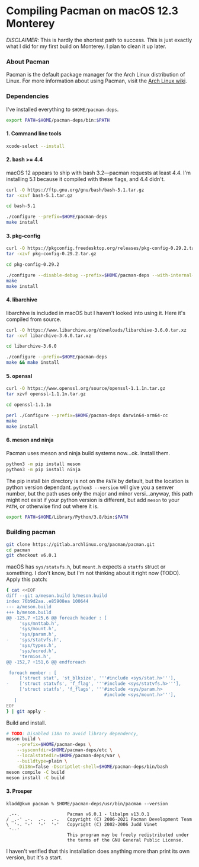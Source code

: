 # Compiling Pacman on macOS 12.3 Monterey

*DISCLAIMER*: This is hardly the shortest path to success. This is just exactly what I did for my first build on Monterey. I plan to clean it up later.

### About Pacman

Pacman is the default package manager for the Arch Linux distribution of Linux.
For more information about using Pacman, visit the
[Arch Linux wiki](https://wiki.archlinux.org/index.php/pacman).

### Dependencies

I've installed everything to `$HOME/pacman-deps`.
```sh
export PATH=$HOME/pacman-deps/bin:$PATH

```

#### 1. Command line tools
```sh
xcode-select --install

```

#### 2. bash >= 4.4

macOS 12 appears to ship with bash 3.2—pacman requests at least 4.4. I'm installing 5.1 because it compiled with these flags, and 4.4 didn't.
```sh
curl -O https://ftp.gnu.org/gnu/bash/bash-5.1.tar.gz
tar -xzvf bash-5.1.tar.gz

cd bash-5.1

./configure --prefix=$HOME/pacman-deps
make install

```

#### 3. pkg-config
```sh
curl -O https://pkgconfig.freedesktop.org/releases/pkg-config-0.29.2.tar.gz
tar -xzvf pkg-config-0.29.2.tar.gz

cd pkg-config-0.29.2

./configure --disable-debug --prefix=$HOME/pacman-deps --with-internal-glib
make
make install

```


#### 4. libarchive

libarchive is included in macOS but I haven't looked into using it. Here it's compiled from source.

```sh
curl -O https://www.libarchive.org/downloads/libarchive-3.6.0.tar.xz
tar -xvf libarchive-3.6.0.tar.xz

cd libarchive-3.6.0

./configure --prefix=$HOME/pacman-deps
make && make install

```

#### 5. openssl
```sh
curl -O https://www.openssl.org/source/openssl-1.1.1n.tar.gz
tar xzvf openssl-1.1.1n.tar.gz

cd openssl-1.1.1n

perl ./Configure --prefix=$HOME/pacman-deps darwin64-arm64-cc
make
make install

```

#### 6. meson and ninja

Pacman uses meson and ninja build systems now...ok. Install them.

```sh
python3 -m pip install meson
python3 -m pip install ninja

```

The pip install bin directory is not on the `PATH` by default, but the location is python version dependant. `python3 --version` will give you a semver number, but the path uses only the major and minor versi...anyway, this path might not exist if your python version is different, but add `meson` to your `PATH`, or otherwise find out where it is.

```sh
export PATH=$HOME/Library/Python/3.8/bin:$PATH

```

### Building pacman

```sh
git clone https://gitlab.archlinux.org/pacman/pacman.git
cd pacman
git checkout v6.0.1

```

macOS has `sys/statvfs.h`, but `mount.h` expects a `statfs` struct or something. I don't know, but I'm not thinking about it right now (TODO). Apply this patch:
```sh
{ cat <<EOF
diff --git a/meson.build b/meson.build
index 76b9d2aa..e85908ea 100644
--- a/meson.build
+++ b/meson.build
@@ -125,7 +125,6 @@ foreach header : [
     'sys/mnttab.h',
     'sys/mount.h',
     'sys/param.h',
-    'sys/statvfs.h',
     'sys/types.h',
     'sys/ucred.h',
     'termios.h',
@@ -152,7 +151,6 @@ endforeach

 foreach member : [
     ['struct stat', 'st_blksize', '''#include <sys/stat.h>'''],
-    ['struct statvfs', 'f_flag', '''#include <sys/statvfs.h>'''],
     ['struct statfs', 'f_flags', '''#include <sys/param.h>
                                     #include <sys/mount.h>'''],
   ]
EOF
} | git apply -

```

Build and install.
```sh
# TODO: Disabled i18n to avoid library dependency,
meson build \
	--prefix=$HOME/pacman-deps \
	--sysconfdir=$HOME/pacman-deps/etc \
	--localstatedir=$HOME/pacman-deps/var \
	--buildtype=plain \
	-Di18n=false -Dscriptlet-shell=$HOME/pacman-deps/bin/bash
meson compile -C build
meson install -C build

```

#### 3. Prosper
```
kladd@kvm pacman % $HOME/pacman-deps/usr/bin/pacman --version

 .--.                  Pacman v6.0.1 - libalpm v13.0.1
/ _.-' .-.  .-.  .-.   Copyright (C) 2006-2021 Pacman Development Team
\  '-. '-'  '-'  '-'   Copyright (C) 2002-2006 Judd Vinet
 '--'
                       This program may be freely redistributed under
                       the terms of the GNU General Public License.
```

I haven't verified that this installation does anything more than print its own version, but it's a start.
